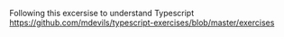 Following this excersise to understand Typescript
https://github.com/mdevils/typescript-exercises/blob/master/exercises
